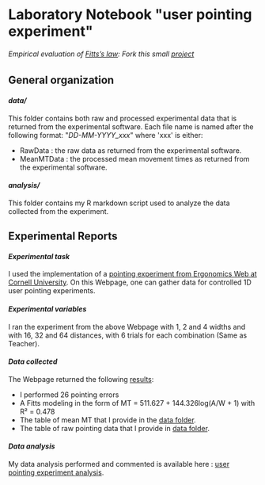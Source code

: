 # Laboratory Notebook "user pointing experiment"

###### *Empirical evaluation of [Fitts’s law](https://en.wikipedia.org/wiki/Fitts%27s_law): Fork this small [project](https://gricad-gitlab.univ-grenoble-alpes.fr/coutrixc/m2r_pointingxp)*

## General organization

#### *data/*
This folder contains both raw and processed experimental data that is returned from the experimental software.
Each file name is named after the following format: "*DD-MM-YYYY_xxx*" where 'xxx' is either:
- RawData : the raw data  as returned from the experimental software.
- MeanMTData : the processed mean movement times as returned from the experimental software.

#### *analysis/*
This folder contains my R markdown script used to analyze the data collected from the experiment.

## Experimental Reports


#### *Experimental task*
I used the implementation of a [pointing experiment from Ergonomics Web at Cornell University](https://ergo.human.cornell.edu/FittsLaw/FittsLaw.html). On this Webpage, one can gather data for controlled 1D user pointing experiments.

#### *Experimental variables* 
I ran the experiment from the above Webpage with 1, 2 and 4 widths and with 16, 32 and 64 distances, with 6 trials for each combination (Same as Teacher).

#### *Data collected*
The Webpage returned the following [results](https://github.com/sarahbrb/SMPE_M2-MoSIG_ENSIMAG_DSAI/blob/main/Homework%2003%20/data%20/1st%20attempt%20/Fitts'_Law_Experiment%20_(Results).pdf):

* I performed 26 pointing errors
* A Fitts modeling in the form of MT = 511.627 + 144.326log(A/W + 1) with R² = 0.478
* The table of mean MT that I provide in the [data folder](https://github.com/sarahbrb/SMPE_M2-MoSIG_ENSIMAG_DSAI/tree/main/Homework%2003%20/data%20).
* The table of raw pointing data that I provide in [data folder](https://github.com/sarahbrb/SMPE_M2-MoSIG_ENSIMAG_DSAI/tree/main/Homework%2003%20/data%20). 



#### *Data analysis*
My data analysis performed and commented is available here : [user pointing experiment analysis](https://github.com/sarahbrb/SMPE_M2-MoSIG_ENSIMAG_DSAI/blob/main/user_pointing_experiment_analysis.ipynb).
